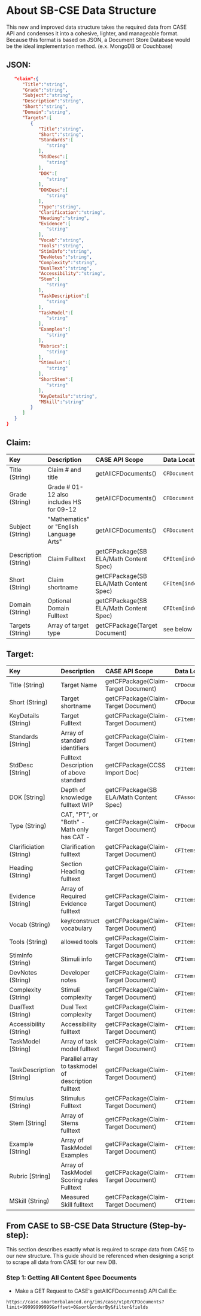 # About SB-CSE Data Structure
This new and improved data structure takes the required data from CASE API and condenses it into a cohesive, lighter, and manageable format. 
Because this format is based on JSON, a Document Store Database would be the ideal implementation method. (e.x. MongoDB or Couchbase)
## JSON:
``` JSON {  
   "claim":{  
      "Title":"string",
      "Grade":"string",
      "Subject":"string",
      "Description":"string",
      "Short":"string",
      "Domain":"string",
      "Targets":[  
         {  
            "Title":"string",
            "Short":"string",
            "Standards":[  
               "string"
            ],
            "StdDesc":[  
               "string"
            ],
            "DOK":[  
               "string"
            ],
            "DOKDesc":[  
               "string"
            ],
            "Type":"string",
            "Clarification":"string",
            "Heading":"string",
            "Evidence":[  
               "string"
            ],
            "Vocab":"string",
            "Tools":"string",
            "StimInfo":"string",
            "DevNotes":"string",
            "Complexity":"string",
            "DualText":"string",
            "Accessibility":"string",
            "Stem":[  
               "string"
            ],
            "TaskDescription":[  
               "string"
            ],
            "TaskModel":[  
               "string"
            ],
            "Examples":[  
               "string"
            ],
            "Rubrics":[  
               "string"
            ],
            "Stimulus":[  
               "string"
            ],
            "ShortStem":[  
               "string"
            ],
            "KeyDetails":"string",
            "MSkill":"string"
         }
      ]
   }
}
```



## Claim:

|  **Key**  | **Description** | **CASE API Scope** | **Data Location** | 
|  :------ | :------ | :------ | :------ | 
|  Title (String)  | Claim # and title | getAllCFDocuments() | ``CFDocument[index].title`` | 
|  Grade (String) | Grade # 01-12 also includes HS for 09-12 | getAllCFDocuments() | ``CFDocument[index].notes`` |
|  Subject (String) | "Mathematics" or  "English Language Arts" | getAllCFDocuments() | ``CFDocument[index].subjectURI[0].title`` |
|  Description (String) | Claim Fulltext | getCFPackage(SB ELA/Math Content Spec) | ``CFItem[indexOfClaim].fullStatement`` |
|  Short (String) | Claim shortname | getCFPackage(SB ELA/Math Content Spec) | ``CFItem[indexOfClaim].abbreviatedStatement`` | 
|  Domain (String) | Optional Domain Fulltext | getCFPackage(SB ELA/Math Content Spec) | ``CFItem[indexOfDomain].fullStatement`` | 
|  Targets (String) | Array of target type | getCFPackage(Target Document) | see below | 

## Target:

|  **Key** | **Description** | **CASE API Scope** | **Data Location** |
|  :------ | :------ | :------ | :------ |
|  Title (String) | Target Name | getCFPackage(Claim-Target Document) | ``CFDocument.title`` |
|  Short (String) | Target shortname | getCFPackage(Claim-Target Document) | ``CFDocument.notes`` |
|  KeyDetails (String) | Target Fulltext | getCFPackage(Claim-Target Document) | ``CFItems[idxOfTarget].fullStatement`` |  
|  Standards [String] | Array of standard identifiers | getCFPackage(Claim-Target Document) | ``CFItems[idxOfMeasuredSkill].humanCodingScheme`` |
|  StdDesc [String] | Fulltext Description of above standard | getCFPackage(CCSS Import Doc) | ``CFItems[idxOfStdIdentifier].fullStatement`` |
|  DOK [String] | Depth of knowledge fulltext WIP | getCFPackage(SB ELA/Math Content Spec) | ``CFAssociations[idxOfTarget].destinationNodeURI.uri`` |
|  Type (String) | CAT, "PT", or "Both" - Math only has CAT - | getCFPackage(Claim-Target Document) | ``CFDocument.creator`` |
|  Clarificiation (String) | Clarification fulltext | getCFPackage(Claim-Target Document) | ``CFItems[idxOfClarification].fullStatement`` |
|  Heading (String) | Section Heading fulltext | getCFPackage(Claim-Target Document) | ``CFItems[idxOfHeading].fullStatement`` |
|  Evidence [String] | Array of Required Evidence fulltext | getCFPackage(Claim-Target Document) | ``CFItems[idxOfEvidenceReq].fullStatement`` |
|  Vocab (String) | key/construct vocabulary | getCFPackage(Claim-Target Document) | ``CFItems[idxOfGeneralReqs].fullStatement`` |
|  Tools (String) | allowed tools | getCFPackage(Claim-Target Document) | ``CFItems[idxOfGeneralReqs].fullStatement`` |
|  StimInfo (String) | Stimuli info | getCFPackage(Claim-Target Document) | ``CFItems[idxOfGeneralReqs].fullStatement`` |
|  DevNotes (String) | Developer notes | getCFPackage(Claim-Target Document) | ``CFItems[idxOfGeneralReqs].fullStatement`` |  
|  Complexity (String) | Stimuli complexity | getCFPackage(Claim-Target Document) | ``CFItems[idxOfGeneralReqs].fullStatement`` |
|  DualText (String) | Dual Text complexity | getCFPackage(Claim-Target Document) | ``CFItems[idxOfGeneralReqs].fullStatement`` |
|  Accessibility (String) | Accessibility fulltext | getCFPackage(Claim-Target Document) | ``CFItems[idxOfAccessibility].fullStatement`` |
|  TaskModel [String] | Array of task model fulltext | getCFPackage(Claim-Target Document) | ``CFItems[idxOfTaskModel].fullStatement`` |  
|  TaskDescription [String] | Parallel array to taskmodel of description fulltext | getCFPackage(Claim-Target Document) | ``CFItems[idxOfTaskDesc].fullStatement`` | 
|  Stimulus (String) | Stimulus Fulltext | getCFPackage(Claim-Target Document) | ``CFItems[idxOfStimulus].fullStatement`` | 
|  Stem [String] | Array of Stems fulltext | getCFPackage(Claim-Target Document) | ``CFItems[idxOfStems].fullStatement`` |  
|  Example [String] | Array of TaskModel Examples | getCFPackage(Claim-Target Document) | ``CFItems[idxOfExample].fullStatement`` |  
|  Rubric [String] | Array of TaskModel Scoring rules Fulltext | getCFPackage(Claim-Target Document) | ``CFItems[idxOfRubric].fullStatement`` |  
|  MSkill (String) | Measured Skill fulltext | getCFPackage(Claim-Target Document) | ``CFItems[idxOfMeasuredSkill].fullStatement`` |  

## From CASE to SB-CSE Data Structure (Step-by-step):
This section describes exactly what is required to scrape data from CASE to our new structure. This guide should be referenced when designing a script to scrape all data from CASE for our new DB.


### Step 1: Getting All Content Spec Documents

* Make a GET Request to CASE's getAllCFDocuments() API Call Ex:

``
https://case.smarterbalanced.org/ims/case/v1p0/CFDocuments?limit=99999999999&offset=0&sort&orderBy&filter&fields
``






